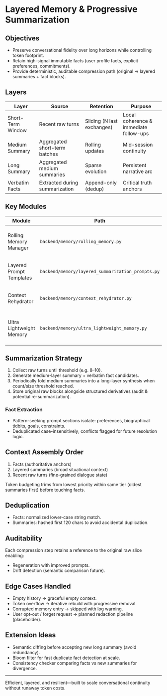 # Layered Memory & Progressive Summarization

## Objectives
- Preserve conversational fidelity over long horizons while controlling token footprint.
- Retain high-signal immutable facts (user profile facts, explicit preferences, commitments).
- Provide deterministic, auditable compression path (original → layered summaries + fact blocks).

## Layers
| Layer | Source | Retention | Purpose |
|-------|--------|-----------|---------|
| Short-Term Window | Recent raw turns | Sliding (N last exchanges) | Local coherence & immediate follow-ups |
| Medium Summary | Aggregated short-term batches | Rolling updates | Mid-session continuity |
| Long Summary | Aggregated medium summaries | Sparse evolution | Persistent narrative arc |
| Verbatim Facts | Extracted during summarization | Append-only (dedup) | Critical truth anchors |

## Key Modules
| Module | Path | Function |
|--------|------|----------|
| Rolling Memory Manager | `backend/memory/rolling_memory.py` | Ingest turns, trigger summarization layers, extract facts |
| Layered Prompt Templates | `backend/memory/layered_summarization_prompts.py` | Deterministic structured summarization prompts |
| Context Rehydrator | `backend/memory/context_rehydrator.py` | Assemble prompt context under token budget |
| Ultra Lightweight Memory | `backend/memory/ultra_lightweight_memory.py` | Vector semantic retrieval (summaries + facts) |

## Summarization Strategy
1. Collect raw turns until threshold (e.g. 8–10).
2. Generate medium-layer summary + verbatim fact candidates.
3. Periodically fold medium summaries into a long-layer synthesis when count/size threshold reached.
4. Store original raw blocks alongside structured derivatives (audit & potential re-summarization).

### Fact Extraction
- Pattern-seeking prompt sections isolate: preferences, biographical tidbits, goals, constraints.
- Deduplicated case-insensitively; conflicts flagged for future resolution logic.

## Context Assembly Order
1. Facts (authoritative anchors)
2. Layered summaries (broad situational context)
3. Recent raw turns (fine-grained dialogue state)

Token budgeting trims from lowest priority within same tier (oldest summaries first) before touching facts.

## Deduplication
- Facts: normalized lower-case string match.
- Summaries: hashed first 120 chars to avoid accidental duplication.

## Auditability
Each compression step retains a reference to the original raw slice enabling:
- Regeneration with improved prompts.
- Drift detection (semantic comparison future).

## Edge Cases Handled
- Empty history → graceful empty context.
- Token overflow → iterative rebuild with progressive removal.
- Corrupted memory entry → skipped with log warning.
- User opt-out / forget request → planned redaction pipeline (placeholder).

## Extension Ideas
- Semantic diffing before accepting new long summary (avoid redundancy).
- Bloom filter for fast duplicate fact detection at scale.
- Consistency checker comparing facts vs new summaries for divergence.

---
Efficient, layered, and resilient—built to scale conversational continuity without runaway token costs.
